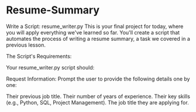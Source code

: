 # Resume-Summary
Write a Script: resume_writer.py
This is your final project for today, where you will apply everything we've learned so far. You'll create a script that automates the process of writing a resume summary, a task we covered in a previous lesson.

The Script's Requirements:

Your resume_writer.py script should:

Request Information: Prompt the user to provide the following details one by one:

Their previous job title.
Their number of years of experience.
Their key skills (e.g., Python, SQL, Project Management).
The job title they are applying for.
